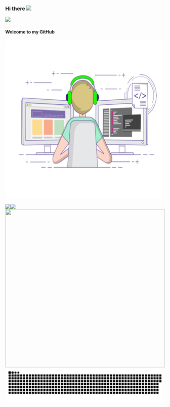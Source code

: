 ### Hi there ![](https://user-images.githubusercontent.com/18350557/176309783-0785949b-9127-417c-8b55-ab5a4333674e.gif)
![](https://visitor-badge.glitch.me/badge?page_id=smallprogram.smallprogram)

#### Welcome to my GitHub

<img src="https://github.com/smallprogram/smallprogram/blob/master/111.gif" width=100% height="500"></img>

<!--
**smallprogram/smallprogram** is a ✨ _special_ ✨ repository because its `README.md` (this file) appears on your GitHub profile.

Here are some ideas to get you started:

- 🔭 I’m currently working on ...
- 🌱 I’m currently learning ...
- 👯 I’m looking to collaborate on ...
- 🤔 I’m looking for help with ...
- 💬 Ask me about ...
- 📫 How to reach me: ...
- 😄 Pronouns: ...
- ⚡ Fun fact: ...
-->

<!-- ![zhusir's github stats](https://github-readme-stats.vercel.app/api?username=smallprogram&show_icons=true&count_private=true)  ![Top Langs](https://github-readme-stats.vercel.app/api/top-langs/?username=smallprogram) -->

<a>
  <img align="left" src="https://github-readme-stats.vercel.app/api?username=smallprogram&show_icons=true&count_private=true" />
</a>
<a>
  <img align="left" src="https://github-readme-stats.vercel.app/api/top-langs/?username=smallprogram" />
</a>
<img src="https://github.com/smallprogram/smallprogram/blob/master/1936.gif" width=100% height="500"></img>
<a href=#><img src="contributions.svg"></a>
